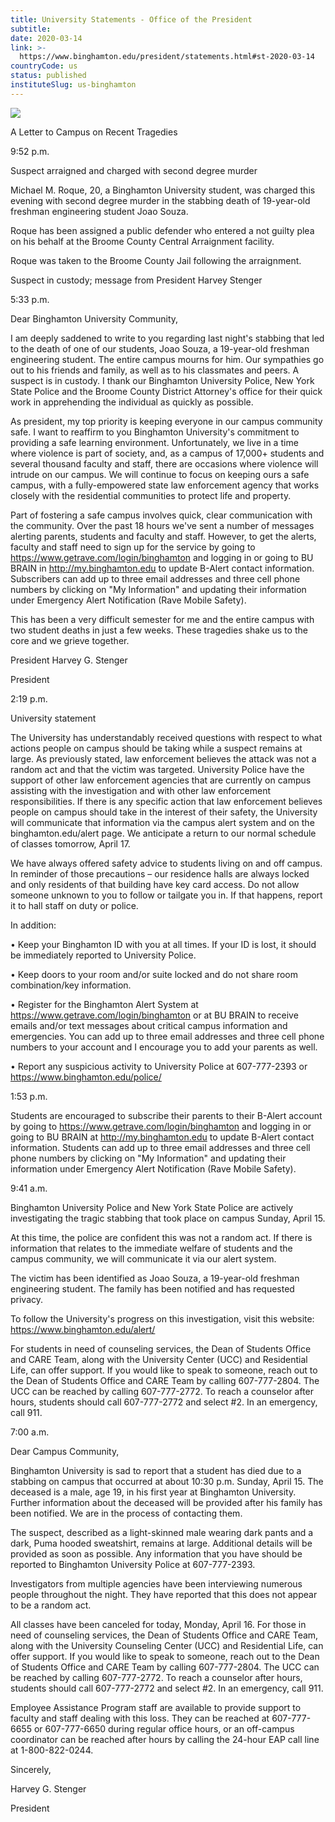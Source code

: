 ```yaml
---
title: University Statements - Office of the President
subtitle: 
date: 2020-03-14
link: >-
  https://www.binghamton.edu/president/statements.html#st-2020-03-14
countryCode: us
status: published
instituteSlug: us-binghamton
---
```

![](https://www.binghamton.edu/president/img/hi-res/library-tower-sunset.jpg)

A Letter to Campus on Recent Tragedies

9:52 p.m.

Suspect arraigned and charged with second degree murder

Michael M. Roque, 20, a Binghamton University student, was charged this evening with second degree murder in the stabbing death of 19-year-old freshman engineering student Joao Souza.

Roque has been assigned a public defender who entered a not guilty plea on his behalf at the Broome County Central Arraignment facility.

Roque was taken to the Broome County Jail following the arraignment.

Suspect in custody; message from President Harvey Stenger

5:33 p.m.

Dear Binghamton University Community,

I am deeply saddened to write to you regarding last night's stabbing that led to the death of one of our students, Joao Souza, a 19-year-old freshman engineering student. The entire campus mourns for him. Our sympathies go out to his friends and family, as well as to his classmates and peers. A suspect is in custody. I thank our Binghamton University Police, New York State Police and the Broome County District Attorney's office for their quick work in apprehending the individual as quickly as possible.

As president, my top priority is keeping everyone in our campus community safe. I want to reaffirm to you Binghamton University's commitment to providing a safe learning environment. Unfortunately, we live in a time where violence is part of society, and, as a campus of 17,000+ students and several thousand faculty and staff, there are occasions where violence will intrude on our campus. We will continue to focus on keeping ours a safe campus, with a fully-empowered state law enforcement agency that works closely with the residential communities to protect life and property.

Part of fostering a safe campus involves quick, clear communication with the community. Over the past 18 hours we've sent a number of messages alerting parents, students and faculty and staff. However, to get the alerts, faculty and staff need to sign up for the service by going to https://www.getrave.com/login/binghamton and logging in or going to BU BRAIN in http://my.binghamton.edu to update B-Alert contact information. Subscribers can add up to three email addresses and three cell phone numbers by clicking on "My Information" and updating their information under Emergency Alert Notification (Rave Mobile Safety).

This has been a very difficult semester for me and the entire campus with two student deaths in just a few weeks. These tragedies shake us to the core and we grieve together.

President Harvey G. Stenger

President

2:19 p.m.

University statement

The University has understandably received questions with respect to what actions people on campus should be taking while a suspect remains at large. As previously stated, law enforcement believes the attack was not a random act and that the victim was targeted. University Police have the support of other law enforcement agencies that are currently on campus assisting with the investigation and with other law enforcement responsibilities. If there is any specific action that law enforcement believes people on campus should take in the interest of their safety, the University will communicate that information via the campus alert system and on the binghamton.edu/alert page. We anticipate a return to our normal schedule of classes tomorrow, April 17.

We have always offered safety advice to students living on and off campus. In reminder of those precautions – our residence halls are always locked and only residents of that building have key card access. Do not allow someone unknown to you to follow or tailgate you in. If that happens, report it to hall staff on duty or police.

In addition:

• Keep your Binghamton ID with you at all times. If your ID is lost, it should be immediately reported to University Police.

• Keep doors to your room and/or suite locked and do not share room combination/key information.

• Register for the Binghamton Alert System at https://www.getrave.com/login/binghamton or at BU BRAIN to receive emails and/or text messages about critical campus information and emergencies. You can add up to three email addresses and three cell phone numbers to your account and I encourage you to add your parents as well.

• Report any suspicious activity to University Police at 607-777-2393 or https://www.binghamton.edu/police/

1:53 p.m.

Students are encouraged to subscribe their parents to their B-Alert account by going to https://www.getrave.com/login/binghamton and logging in or going to BU BRAIN at http://my.binghamton.edu to update B-Alert contact information. Students can add up to three email addresses and three cell phone numbers by clicking on "My Information" and updating their information under Emergency Alert Notification (Rave Mobile Safety).

9:41 a.m.

Binghamton University Police and New York State Police are actively investigating the tragic stabbing that took place on campus Sunday, April 15.

At this time, the police are confident this was not a random act. If there is information that relates to the immediate welfare of students and the campus community, we will communicate it via our alert system.

The victim has been identified as Joao Souza, a 19-year-old freshman engineering student. The family has been notified and has requested privacy.

To follow the University's progress on this investigation, visit this website: https://www.binghamton.edu/alert/

For students in need of counseling services, the Dean of Students Office and CARE Team, along with the University Center (UCC) and Residential Life, can offer support. If you would like to speak to someone, reach out to the Dean of Students Office and CARE Team by calling 607-777-2804. The UCC can be reached by calling 607-777-2772. To reach a counselor after hours, students should call 607-777-2772 and select #2. In an emergency, call 911.

7:00 a.m.

Dear Campus Community,

Binghamton University is sad to report that a student has died due to a stabbing on campus that occurred at about 10:30 p.m. Sunday, April 15. The deceased is a male, age 19, in his first year at Binghamton University. Further information about the deceased will be provided after his family has been notified. We are in the process of contacting them.

The suspect, described as a light-skinned male wearing dark pants and a dark, Puma hooded sweatshirt, remains at large. Additional details will be provided as soon as possible. Any information that you have should be reported to Binghamton University Police at 607-777-2393.

Investigators from multiple agencies have been interviewing numerous people throughout the night. They have reported that this does not appear to be a random act.

All classes have been canceled for today, Monday, April 16. For those in need of counseling services, the Dean of Students Office and CARE Team, along with the University Counseling Center (UCC) and Residential Life, can offer support. If you would like to speak to someone, reach out to the Dean of Students Office and CARE Team by calling 607-777-2804. The UCC can be reached by calling 607-777-2772. To reach a counselor after hours, students should call 607-777-2772 and select #2. In an emergency, call 911.

Employee Assistance Program staff are available to provide support to faculty and staff dealing with this loss. They can be reached at 607-777-6655 or 607-777-6650 during regular office hours, or an off-campus coordinator can be reached after hours by calling the 24-hour EAP call line at 1-800-822-0244.

Sincerely,

Harvey G. Stenger

President